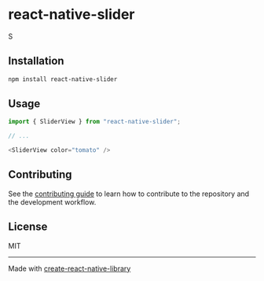 # react-native-slider

S

## Installation

```sh
npm install react-native-slider
```

## Usage

```js
import { SliderView } from "react-native-slider";

// ...

<SliderView color="tomato" />
```

## Contributing

See the [contributing guide](CONTRIBUTING.md) to learn how to contribute to the repository and the development workflow.

## License

MIT

---

Made with [create-react-native-library](https://github.com/callstack/react-native-builder-bob)
